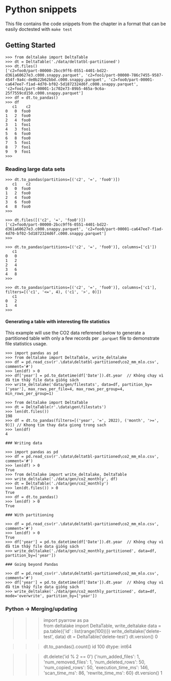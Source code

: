 # Python snippets

This file contains the code snippets from the chapter in a format that can be
easily doctested with `make test`

## Getting Started

```
>>> from deltalake import DeltaTable
>>> dt = DeltaTable('./data/deltatbl-partitioned')
>>> dt.files()
['c2=foo0/part-00000-2bcc9ff6-0551-4401-bd22-d361a60627e3.c000.snappy.parquet', 'c2=foo1/part-00000-786c7455-9587-454f-9a4c-de0b22b62bbd.c000.snappy.parquet', 'c2=foo0/part-00001-ca647ee7-f1ad-4d70-bf02-5d1872324d6f.c000.snappy.parquet', 'c2=foo1/part-00001-1c702e73-89b5-465a-9c6a-25f7559cd150.c000.snappy.parquet']
>>> df = dt.to_pandas()
>>> df
   c1	 c2
0   0  foo0
1   2  foo0
2   4  foo0
3   1  foo1
4   3  foo1
5   6  foo0
6   8  foo0
7   5  foo1
8   7  foo1
9   9  foo1
>>>
```

### Reading large data sets

```
>>> dt.to_pandas(partitions=[('c2', '=', 'foo0')])
   c1	 c2
0   0  foo0
1   2  foo0
2   4  foo0
3   6  foo0
4   8  foo0
>>>
```

```
>>> dt.files([('c2', '=', 'foo0')])
['c2=foo0/part-00000-2bcc9ff6-0551-4401-bd22-d361a60627e3.c000.snappy.parquet', 'c2=foo0/part-00001-ca647ee7-f1ad-4d70-bf02-5d1872324d6f.c000.snappy.parquet']
>>>
```

```
>>> dt.to_pandas(partitions=[('c2', '=', 'foo0')], columns=['c1'])
   c1
0   0
1   2
2   4
3   6
4   8
>>>
```

```
>>> dt.to_pandas(partitions=[('c2', '=', 'foo0')], columns=['c1'], filters=[('c1', '<=', 4), ('c1', '>', 0)])
   c1
0   2
1   4
>>>
```

#### Generating a table with interesting file statistics

This example will use the CO2 data referened below to generate a partitioned table with only a few records per `.parquet` file to demonstrate file statistics usage.

```
>>> import pandas as pd
>>> from deltalake import DeltaTable, write_deltalake
>>> df = pd.read_csv(r'.\data\deltatbl-partitioned\co2_mm_mlo.csv', comment='#')
>>> len(df) > 0
>>> df['year'] = pd.to_datetime(df['Date']).dt.year  // Không chạy vì đã tìm thấy file data giống sách
>>> write_deltalake('data/gen/filestats', data=df, partition_by=['year'], max_rows_per_file=4, max_rows_per_group=4, min_rows_per_group=1)

>>> from deltalake import DeltaTable
>>> dt = DeltaTable(r'.\data\gen\filestats')
>>> len(dt.files())
198
>>> df = dt.to_pandas(filters=[('year', '=', 2022), ('month', '>=', 9)]) // Khong tim thay data giong trong sach
>>> len(df)
4

### Writing data

>>> import pandas as pd
>>> df = pd.read_csv(r'.\data\deltatbl-partitioned\co2_mm_mlo.csv', comment='#')
>>> len(df) > 0
True
>>> from deltalake import write_deltalake, DeltaTable
>>> write_deltalake('./data/gen/co2_monthly', df)
>>> dt = DeltaTable('./data/gen/co2_monthly')
>>> len(dt.files()) > 0
True
>>> df = dt.to_pandas()
>>> len(df) > 0
True

### With partitioning

>>> df = pd.read_csv(r'.\data\deltatbl-partitioned\co2_mm_mlo.csv', comment='#')
>>> len(df) > 0
True
>>> df['year'] = pd.to_datetime(df['Date']).dt.year  // Không chạy vì đã tìm thấy file data giống sách
>>> write_deltalake('./data/gen/co2_monthly_partitioned', data=df, partition_by=['year'])

### Going beyond Pandas

>>> df = pd.read_csv(r'.\data\deltatbl-partitioned\co2_mm_mlo.csv', comment='#')
>>> df['year'] = pd.to_datetime(df['Date']).dt.year  // Không chạy vì đã tìm thấy file data giống sách
>>> write_deltalake('./data/gen/co2_monthly_partitioned', data=df, mode='overwrite', partition_by=['year'])
```

### Python -> Merging/updating

> > > import pyarrow as pa  
> > > from deltalake import DeltaTable, write_deltalake
> > > data = pa.table({'id' : list(range(100))})
> > > write_deltalake('delete-test', data)
> > > dt = DeltaTable('delete-test')
> > > dt.version()
> > > 0

> > > dt.to_pandas().count()
> > > id 100
> > > dtype: int64

> > > dt.delete('id % 2 == 0')
> > > {'num_added_files': 1, 'num_removed_files': 1, 'num_deleted_rows': 50, 'num_copied_rows': 50, 'execution_time_ms': 146, 'scan_time_ms': 86, 'rewrite_time_ms': 60}
> > > dt.version()
> > > 1
